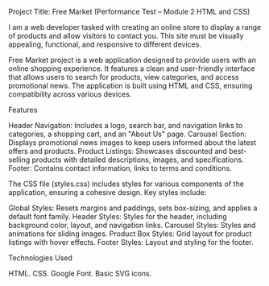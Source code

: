 Project Title: Free Market (Performance Test – Module 2 HTML and CSS)

I am a web developer tasked with creating an online store to display a range of products and allow visitors to contact you. This site must be visually appealing, functional, and responsive to different devices.

Free Market project is a web application designed to provide users with an online shopping experience. It features a clean and user-friendly interface that allows users to search for products, view categories, and access promotional news. The application is built using HTML and CSS, ensuring compatibility across various devices.

Features

Header Navigation: Includes a logo, search bar, and navigation links to categories, a shopping cart, and an "About Us" page.
Carousel Section: Displays promotional news images to keep users informed about the latest offers and products.
Product Listings: Showcases discounted and best-selling products with detailed descriptions, images, and specifications.
Footer: Contains contact information, links to terms and conditions.

The CSS file (styles.css) includes styles for various components of the application, ensuring a cohesive design. Key styles include:

Global Styles: Resets margins and paddings, sets box-sizing, and applies a default font family.
Header Styles: Styles for the header, including background color, layout, and navigation links.
Carousel Styles: Styles and animations for sliding images.
Product Box Styles: Grid layout for product listings with hover effects.
Footer Styles: Layout and styling for the footer.

Technologies Used

HTML.
CSS.
Google Font.
Basic SVG icons.


